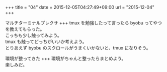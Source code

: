 +++
title = "04"
date = 2015-12-05T04:27:49+09:00
url = "2015-12-04"
+++

マルチターミナルプレクサ
+++
tmux を勉強したって言ったら byobu ってやつを教えてもらった。  
こっちも少し触ってみよう。  
tmux も触ってどっちがいいか考えよう。  
とりあえず byobu のスクロールがうまくいかないと、tmux になりそう。

環境が整ってきた
+++
環境がちゃんと整ったらまとめよう。  
楽しみだ。
